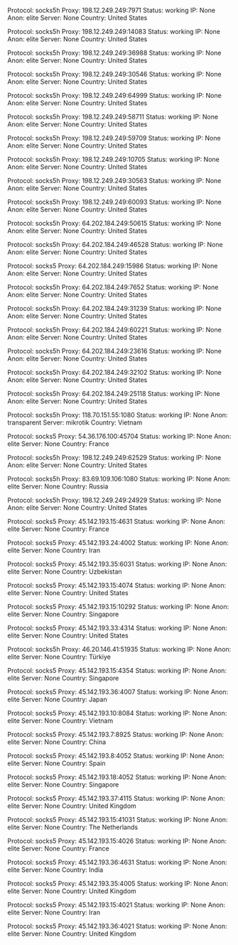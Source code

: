 Protocol: socks5h
Proxy: 198.12.249.249:7971
Status: working
IP: None
Anon: elite
Server: None
Country: United States

Protocol: socks5h
Proxy: 198.12.249.249:14083
Status: working
IP: None
Anon: elite
Server: None
Country: United States

Protocol: socks5h
Proxy: 198.12.249.249:36988
Status: working
IP: None
Anon: elite
Server: None
Country: United States

Protocol: socks5h
Proxy: 198.12.249.249:30546
Status: working
IP: None
Anon: elite
Server: None
Country: United States

Protocol: socks5h
Proxy: 198.12.249.249:64999
Status: working
IP: None
Anon: elite
Server: None
Country: United States

Protocol: socks5h
Proxy: 198.12.249.249:58711
Status: working
IP: None
Anon: elite
Server: None
Country: United States

Protocol: socks5h
Proxy: 198.12.249.249:59709
Status: working
IP: None
Anon: elite
Server: None
Country: United States

Protocol: socks5h
Proxy: 198.12.249.249:10705
Status: working
IP: None
Anon: elite
Server: None
Country: United States

Protocol: socks5h
Proxy: 198.12.249.249:30563
Status: working
IP: None
Anon: elite
Server: None
Country: United States

Protocol: socks5h
Proxy: 198.12.249.249:60093
Status: working
IP: None
Anon: elite
Server: None
Country: United States

Protocol: socks5h
Proxy: 64.202.184.249:50615
Status: working
IP: None
Anon: elite
Server: None
Country: United States

Protocol: socks5h
Proxy: 64.202.184.249:46528
Status: working
IP: None
Anon: elite
Server: None
Country: United States

Protocol: socks5
Proxy: 64.202.184.249:15986
Status: working
IP: None
Anon: elite
Server: None
Country: United States

Protocol: socks5h
Proxy: 64.202.184.249:7652
Status: working
IP: None
Anon: elite
Server: None
Country: United States

Protocol: socks5h
Proxy: 64.202.184.249:31239
Status: working
IP: None
Anon: elite
Server: None
Country: United States

Protocol: socks5h
Proxy: 64.202.184.249:60221
Status: working
IP: None
Anon: elite
Server: None
Country: United States

Protocol: socks5h
Proxy: 64.202.184.249:23616
Status: working
IP: None
Anon: elite
Server: None
Country: United States

Protocol: socks5h
Proxy: 64.202.184.249:32102
Status: working
IP: None
Anon: elite
Server: None
Country: United States

Protocol: socks5h
Proxy: 64.202.184.249:25118
Status: working
IP: None
Anon: elite
Server: None
Country: United States

Protocol: socks5h
Proxy: 118.70.151.55:1080
Status: working
IP: None
Anon: transparent
Server: mikrotik
Country: Vietnam

Protocol: socks5
Proxy: 54.36.176.100:45704
Status: working
IP: None
Anon: elite
Server: None
Country: France

Protocol: socks5h
Proxy: 198.12.249.249:62529
Status: working
IP: None
Anon: elite
Server: None
Country: United States

Protocol: socks5h
Proxy: 83.69.109.106:1080
Status: working
IP: None
Anon: elite
Server: None
Country: Russia

Protocol: socks5h
Proxy: 198.12.249.249:24929
Status: working
IP: None
Anon: elite
Server: None
Country: United States

Protocol: socks5
Proxy: 45.142.193.15:4631
Status: working
IP: None
Anon: elite
Server: None
Country: France

Protocol: socks5
Proxy: 45.142.193.24:4002
Status: working
IP: None
Anon: elite
Server: None
Country: Iran

Protocol: socks5
Proxy: 45.142.193.35:6031
Status: working
IP: None
Anon: elite
Server: None
Country: Uzbekistan

Protocol: socks5
Proxy: 45.142.193.15:4074
Status: working
IP: None
Anon: elite
Server: None
Country: United States

Protocol: socks5
Proxy: 45.142.193.15:10292
Status: working
IP: None
Anon: elite
Server: None
Country: Singapore

Protocol: socks5
Proxy: 45.142.193.33:4314
Status: working
IP: None
Anon: elite
Server: None
Country: United States

Protocol: socks5h
Proxy: 46.20.146.41:51935
Status: working
IP: None
Anon: elite
Server: None
Country: Türkiye

Protocol: socks5
Proxy: 45.142.193.15:4354
Status: working
IP: None
Anon: elite
Server: None
Country: Singapore

Protocol: socks5
Proxy: 45.142.193.36:4007
Status: working
IP: None
Anon: elite
Server: None
Country: Japan

Protocol: socks5
Proxy: 45.142.193.10:8084
Status: working
IP: None
Anon: elite
Server: None
Country: Vietnam

Protocol: socks5
Proxy: 45.142.193.7:8925
Status: working
IP: None
Anon: elite
Server: None
Country: China

Protocol: socks5
Proxy: 45.142.193.8:4052
Status: working
IP: None
Anon: elite
Server: None
Country: Spain

Protocol: socks5
Proxy: 45.142.193.18:4052
Status: working
IP: None
Anon: elite
Server: None
Country: Singapore

Protocol: socks5
Proxy: 45.142.193.37:4115
Status: working
IP: None
Anon: elite
Server: None
Country: United Kingdom

Protocol: socks5
Proxy: 45.142.193.15:41031
Status: working
IP: None
Anon: elite
Server: None
Country: The Netherlands

Protocol: socks5
Proxy: 45.142.193.15:4026
Status: working
IP: None
Anon: elite
Server: None
Country: France

Protocol: socks5
Proxy: 45.142.193.36:4631
Status: working
IP: None
Anon: elite
Server: None
Country: India

Protocol: socks5
Proxy: 45.142.193.35:4005
Status: working
IP: None
Anon: elite
Server: None
Country: United Kingdom

Protocol: socks5
Proxy: 45.142.193.15:4021
Status: working
IP: None
Anon: elite
Server: None
Country: Iran

Protocol: socks5
Proxy: 45.142.193.36:4021
Status: working
IP: None
Anon: elite
Server: None
Country: United Kingdom

